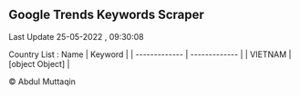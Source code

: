 

## Google Trends Keywords Scraper 
 
Last Update 25-05-2022 , 09:30:08

Country List :
 Name  | Keyword |
| ------------- | ------------- |
| VIETNAM | [object Object] |



© Abdul Muttaqin 
